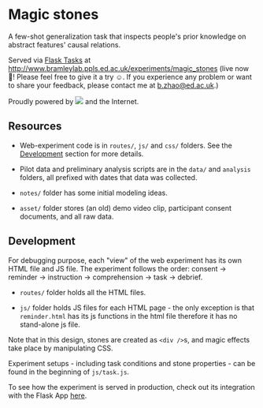 

# Magic stones


A few-shot generalization task that inspects people's prior knowledge on abstract features' causal relations.


Served via [Flask Tasks](https://github.com/bramleyccslab/flask-tasks) at http://www.bramleylab.ppls.ed.ac.uk/experiments/magic_stones (live now :star2:! Please feel free to give it a try :relaxed:. If you experience any problem or want to share your feedback, please contact me at <b.zhao@ed.ac.uk>.)


Proudly powered by [<img src="http://vanilla-js.com/assets/button.png">](http://vanilla-js.com) and the Internet.


## Resources


- Web-experiment code is in `routes/`, `js/` and `css/` folders. See the [Development](##Development) section for more details.

- Pilot data and preliminary analysis scripts are in the `data/` and `analysis` folders, all prefixed with dates that data was collected.

- `notes/` folder has some initial modeling ideas.

- `asset/` folder stores (an old) demo video clip, participant consent documents, and all raw data.


## Development


For debugging purpose, each "view" of the web experiment has its own HTML file and JS file. The experiment follows the order: consent -> reminder -> instruction -> comprehension -> task -> debrief.

- `routes/` folder holds all the HTML files. 

- `js/` folder holds JS files for each HTML page - the only exception is that `reminder.html` has its js functions in the html file therefore it has no stand-alone js file.

Note that in this design, stones are created as `<div />`s, and magic effects take place by manipulating CSS.

Experiment setups - including task conditions and stone properties - can be found in the beginning of `js/task.js`.

To see how the experiment is served in production, check out its integration with the Flask App [here](https://github.com/zhaobn/flask-magic-stones).


